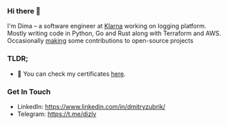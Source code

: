 ### Hi there 👋
I'm Dima – a software engineer at [Klarna](https://klarna.com/) working on logging platform. Mostly writing code in Python, Go and Rust along with Terraform and AWS. Occasionally [making](https://github.com/dizlv?org=vectordotdev&year_list=1) some contributions to open-source projects

### TLDR;
- 🧾 You can check my certificates [here](https://www.youracclaim.com/users/dmitrijs-zubriks/badges).

### Get In Touch
- LinkedIn: https://www.linkedin.com/in/dmitryzubrik/
- Telegram: https://t.me/dizlv
